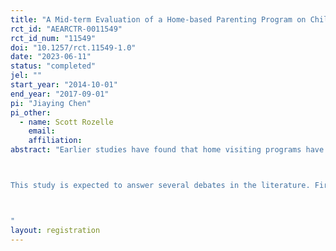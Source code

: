 ```yaml
---
title: "A Mid-term Evaluation of a Home-based Parenting Program on Children's and Parents' Outcomes in Rural China"
rct_id: "AEARCTR-0011549"
rct_id_num: "11549"
doi: "10.1257/rct.11549-1.0"
date: "2023-06-11"
status: "completed"
jel: ""
start_year: "2014-10-01"
end_year: "2017-09-01"
pi: "Jiaying Chen"
pi_other:
  - name: Scott Rozelle
    email: 
    affiliation: 
abstract: "Earlier studies have found that home visiting programs have significant effects on children's development in the short run and long run, but the effects especially on cognitive skills may fade out in the medium run. This study evaluates the mid-term effects of a home-based parenting program, with a special focus on children's multi-dimensional outcomes and parenting practices. This study is based on an earlier RCT that was randomized across 131 villages in rural China comparing 66 treatment villages, where weekly visits were made to households with children between 18 and 30 months of age to deliver a structured stage-based curriculum designed to teach parenting skills, with 65 villages in the control group. This follow-up study was done when sampled children were 3-5 years old, which is a critical period to develop time preference according to developmental psychologists. We adopt a real incentivized Marshmallow Test paradigm to elicit children's time preference. We also have a parenting style questionnaire as developmental psychologists suggest parenting style is the main determinant of children's time preference. 

This study is expected to answer several debates in the literature. First, a comprehensive evaluation of children's cognitive skills, non-cognitive skills, and economic preferences can help to answer why the intervention effects on cognitive skills fade out in the medium run but the treated children finally achieve higher in adulthood. Induced changes in non-cognitive skills and economic preferences may act as mediators. Second, it contributes to a broader literature on the origins of inequality by focusing on the formation of time preference in early childhood. Third, as the earlier RCT is designed to improve parenting skills, we could establish some links between parenting practices and children's outcomes. 

"
layout: registration
---
```


